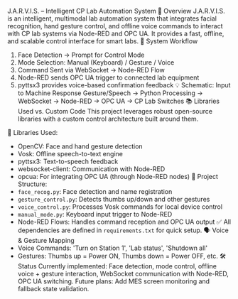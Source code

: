 J.A.R.V.I.S. – Intelligent CP Lab Automation System
📘 Overview
J.A.R.V.I.S. is an intelligent, multimodal lab automation system that integrates facial recognition, hand gesture control, and offline voice commands to interact with CP lab systems via Node-RED and OPC UA. It provides a fast, offline, and scalable control interface for smart labs.
🔄 System Workflow
1. Face Detection → Prompt for Control Mode
2. Mode Selection: Manual (Keyboard) / Gesture / Voice
3. Command Sent via WebSocket → Node-RED Flow
4. Node-RED sends OPC UA trigger to connected lab equipment
5. pyttsx3 provides voice-based confirmation feedback
💡 Schematic: Input to Machine Response
Gesture/Speech → Python Processing → WebSocket → Node-RED → OPC UA → CP Lab Switches
📚 Libraries Used vs. Custom Code
This project leverages robust open-source libraries with a custom control architecture built around them.

🔧 Libraries Used:
- OpenCV: Face and hand gesture detection
- Vosk: Offline speech-to-text engine
- pyttsx3: Text-to-speech feedback
- websocket-client: Communication with Node-RED
- opcua: For integrating OPC UA (through Node-RED nodes)
🧱 Project Structure:
- `face_recog.py`: Face detection and name registration
- `gesture_control.py`: Detects thumbs up/down and other gestures
- `voice_control.py`: Processes Vosk commands for local device control
- `manual_mode.py`: Keyboard input trigger to Node-RED
- Node-RED Flows: Handles command reception and OPC UA output
✅ All dependencies are defined in `requirements.txt` for quick setup.
🗣️ Voice & Gesture Mapping
- Voice Commands: 'Turn on Station 1', 'Lab status', 'Shutdown all'
- Gestures: Thumbs up = Power ON, Thumbs down = Power OFF, etc.
🛠️ Status
Currently implemented: Face detection, mode control, offline voice + gesture interaction, WebSocket communication with Node-RED, OPC UA switching.
Future plans: Add MES screen monitoring and fallback state validation.
